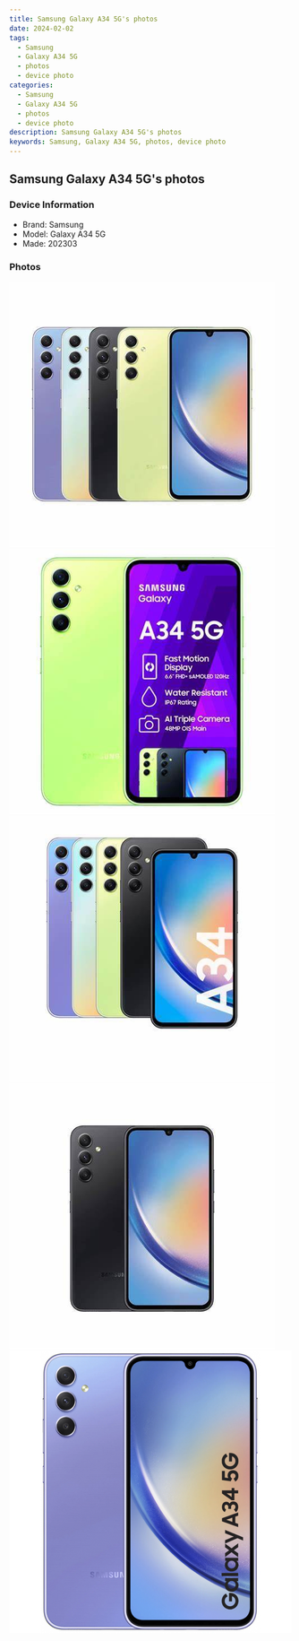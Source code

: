 ```yaml
---
title: Samsung Galaxy A34 5G's photos
date: 2024-02-02
tags: 
  - Samsung
  - Galaxy A34 5G
  - photos
  - device photo
categories: 
  - Samsung
  - Galaxy A34 5G
  - photos
  - device photo
description: Samsung Galaxy A34 5G's photos
keywords: Samsung, Galaxy A34 5G, photos, device photo
---
```


## Samsung Galaxy A34 5G's photos

### Device Information

- Brand: Samsung
- Model: Galaxy A34 5G
- Made: 202303

### Photos

![/images/best-assets/devices/samsung/samsung-galaxy-a34-5g/1.jpg](/images/best-assets/devices/samsung/samsung-galaxy-a34-5g/1.jpg)
![/images/best-assets/devices/samsung/samsung-galaxy-a34-5g/2.jpg](/images/best-assets/devices/samsung/samsung-galaxy-a34-5g/2.jpg)
![/images/best-assets/devices/samsung/samsung-galaxy-a34-5g/3.jpg](/images/best-assets/devices/samsung/samsung-galaxy-a34-5g/3.jpg)
![/images/best-assets/devices/samsung/samsung-galaxy-a34-5g/4.jpg](/images/best-assets/devices/samsung/samsung-galaxy-a34-5g/4.jpg)
![/images/best-assets/devices/samsung/samsung-galaxy-a34-5g/5.jpg](/images/best-assets/devices/samsung/samsung-galaxy-a34-5g/5.jpg)
